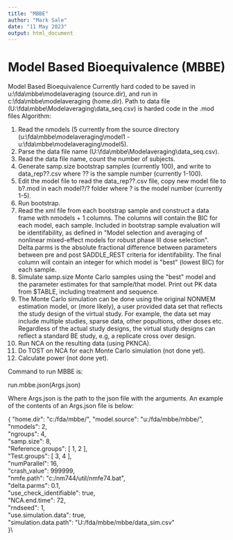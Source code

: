 ```yaml
---
title: "MBBE"
author: "Mark Sale"
date: "11 May 2023"
output: html_document
--- 
```


# Model Based Bioequivalence (MBBE)
 
Model Based Bioequivalence
Currently hard coded to be saved in u:\fda\mbbe\modelaveraging (source.dir), and run in c:\fda\mbbe\modelaveraging (home.dir). Path to data file (U:\fda\mbbe\Modelaveraging\data_seq.csv) is harded code in the .mod files
Algorithm: 

 1. Read the nmodels (5 currently from the source directory (u:\fda\mbbe\modelaveraging\model1 - u:\fda\mbbe\modelaveraging\model5).
 2. Parse the data file name (U:\fda\mbbe\Modelaveraging\data_seq.csv). 
 3. Read the data file name, count the number of subjects.
 4. Generate samp.size bootstrap samples (currently 100), and write to data_rep??.csv where ?? is the sample number (currently 1-100).
 5. Edit the model file to read the data_rep??.csv file, copy new model file to b?.mod in each model?/? folder where ? is the model number (currently 1-5).
 6. Run bootstrap.
 7. Read the xml file from each bootstrap sample and construct a data frame with nmodels + 1 columns. The columns will contain the BIC for each model, each sample. Included in bootstrap sample evaluation will be identifability, as defined in "Model selection and averaging of nonlinear mixed-effect models for robust phase III dose selection". Delta.parms is the absolute fractional difference between parameters between pre and post SADDLE_REST criteria for identifability. The final column will contain an integer for which model is "best" (lowest BIC) for each sample.
 8. Simulate samp.size Monte Carlo samples using the "best" model and the parameter estimates for that sample/that model. Print out PK data from $TABLE, including treatment and sequence.
 9. The Monte Carlo simulation can be done using the original NONMEM estimation model, or (more likely), a user provided data set that reflects the study design of the virtual study. For example, the data set may include multiple studies, sparse data, other popultions, other doses etc. Regardless of the actual study designs, the virtual study designs can reflect a standard BE study, e.g, a replicate cross over design.
 10. Run NCA on the resulting data (using PKNCA).
 11. Do TOST on NCA for each Monte Carlo simulation (not done yet).
 12. Calculate power (not done yet).
 
Command to run MBBE is:

run.mbbe.json(Args.json)

Where Args.json is the path to the json file with the arguments. An example of the contents of an Args.json file is below:

{
"home.dir": "c:/fda/mbbe/",
"model.source": "u:/fda/mbbe/mbbe/",
"nmodels":        2,\
"ngroups":        4,\
"samp.size":        8,\
"Reference.groups": [        1,        2 ],\
"Test.groups": [        3,        4 ],\
"numParallel":       16,\
"crash_value":   999999,\
"nmfe.path": "c:/nm744/util/nmfe74.bat",\
"delta.parms":      0.1,\
"use_check_identifiable": true,\
"NCA.end.time":       72,\
"rndseed":        1,\
"use.simulation.data": true,\
"simulation.data.path": "U:/fda/mbbe/mbbe/data_sim.csv" \
}\

  
